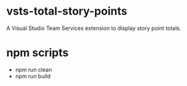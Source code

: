 # vsts-total-story-points
A Visual Studio Team Services extension to display story point totals.

# npm scripts
- npm run clean
- npm run build
